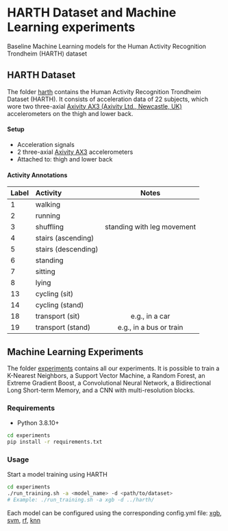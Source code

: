 # HARTH Dataset and Machine Learning experiments
Baseline Machine Learning models for the Human Activity Recognition Trondheim (HARTH) dataset

## HARTH Dataset
The folder [harth](https://github.com/ntnu-ai-lab/harth-ml-experiments/tree/main/harth) contains the Human Activity Recognition Trondheim Dataset (HARTH). It consists of acceleration data of 22 subjects, which wore two three-axial [Axivity AX3 (Axivity Ltd., Newcastle, UK)](https://axivity.com/product/ax3) accelerometers on the thigh and lower back.

#### Setup
- Acceleration signals
- 2 three-axial [Axivity AX3](https://axivity.com/product/ax3) accelerometers
- Attached to: thigh and lower back

[comment]: <> (#### Recordings)
[comment]: <> (- TODO)

#### Activity Annotations

| Label| Activity                  |  Notes 				    |
|------|:--------------------------|:--------------------------------------:|
| 1    | walking                   | 			                    |
| 2    | running                   | 			                    |
| 3    | shuffling 		   | standing with leg movement             |
| 4    | stairs (ascending)        | 			                    |
| 5    | stairs (descending)       | 			                    |
| 6    | standing                  | 			                    |
| 7    | sitting                   | 			                    |
| 8    | lying                     | 			                    |
| 13   | cycling (sit)             | 			                    |
| 14   | cycling (stand)           | 			                    |
| 18   | transport (sit)  	   |e.g., in a car 			    |
| 19   | transport (stand)	   |e.g., in a bus or train 		    |

## Machine Learning Experiments
The folder [experiments](https://github.com/ntnu-ai-lab/harth-ml-experiments/tree/main/experiments) contains all our experiments. It is possible to train a K-Nearest Neighbors, a Support Vector Machine, a Random Forest, an Extreme Gradient Boost, a Convolutional Neural Network, a Bidirectional Long Short-term Memory, and a CNN with multi-resolution blocks.
### Requirements
- Python 3.8.10+
```bash
cd experiments
pip install -r requirements.txt
```
### Usage
Start a model training using HARTH
```bash
cd experiments
./run_training.sh -a <model_name> -d <path/to/dataset>
# Example: ./run_training.sh -a xgb -d ../harth/
```
Each model can be configured using the corresponding config.yml file: [xgb](https://github.com/ntnu-ai-lab/harth-ml-experiments/tree/main/experiments/traditional_machine_learning/params/xgb_50hz/), [svm](https://github.com/ntnu-ai-lab/harth-ml-experiments/tree/main/experiments/traditional_machine_learning/params/svm_50hz/), [rf](https://github.com/ntnu-ai-lab/harth-ml-experiments/tree/main/experiments/traditional_machine_learning/params/rf_50hz/), [knn](https://github.com/ntnu-ai-lab/harth-ml-experiments/tree/main/experiments/traditional_machine_learning/params/knn_50hz/)
